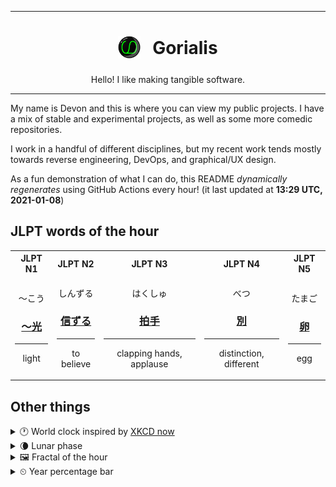 ***

<h1 align="center">
<sub>
    <img src="readme/resources/avatar.png" height="36">
</sub>
&nbsp;
Gorialis
</h1>
<p align="center">
Hello! I like making tangible software.
</p>

***

My name is Devon and this is where you can view my public projects. I have a mix of stable and experimental projects, as well as some more comedic repositories.

I work in a handful of different disciplines, but my recent work tends mostly towards reverse engineering, DevOps, and graphical/UX design.

As a fun demonstration of what I can do, this README *dynamically regenerates* using GitHub Actions every hour! (it last updated at **13:29 UTC, 2021-01-08**)

<h2>JLPT words of the hour</h2>
<table>
    <tr>
        <th>JLPT N1</th>
        <th>JLPT N2</th>
        <th>JLPT N3</th>
        <th>JLPT N4</th>
        <th>JLPT N5</th>
    </tr>
    <tr>
        <td>
            <p align="center">～こう</p>
            <h3 align="center"><b><a href="https://jisho.org/search/%EF%BD%9E%E5%85%89">～光</a></b></h3>
            <hr>
            <p align="center">light</p>
        </td>
        <td>
            <p align="center">しんずる</p>
            <h3 align="center"><b><a href="https://jisho.org/search/%E4%BF%A1%E3%81%9A%E3%82%8B">信ずる</a></b></h3>
            <hr>
            <p align="center">to believe</p>
        </td>
        <td>
            <p align="center">はくしゅ</p>
            <h3 align="center"><b><a href="https://jisho.org/search/%E6%8B%8D%E6%89%8B">拍手</a></b></h3>
            <hr>
            <p align="center">clapping hands,<wbr> applause</p>
        </td>
        <td>
            <p align="center">べつ</p>
            <h3 align="center"><b><a href="https://jisho.org/search/%E5%88%A5">別</a></b></h3>
            <hr>
            <p align="center">distinction,<wbr> different</p>
        </td>
        <td>
            <p align="center">たまご</p>
            <h3 align="center"><b><a href="https://jisho.org/search/%E5%8D%B5">卵</a></b></h3>
            <hr>
            <p align="center">egg</p>
        </td>
    </tr>
</table>

<h2>Other things</h2>
<details>
<summary>🕐  World clock inspired by <a href="https://xkcd.com/now">XKCD now</a></summary>

> <img src="generated/now.png" width="512">

</details>
<details>
<summary>🌘 Lunar phase</summary>

The moon is approximately 86.30% through its phase (Waning Crescent).

</details>
<details>
<summary>&#x1f5bc; Fractal of the hour</summary>

> <img src="generated/fractal.png" width="512">

</details>
<details>
<summary>&#x23f2; Year percentage bar</summary>
<pre><code>2021 [▁▁▁▁▁▁▁▁▁▁▁▁▁▁▁▁▁▁▁▁] 2.07%</code></pre>
</details>
